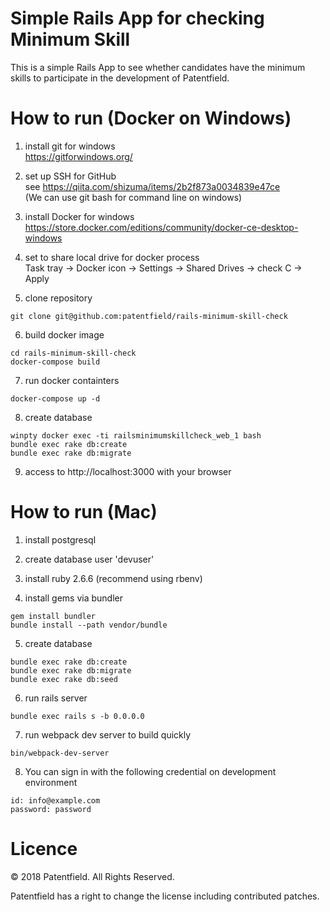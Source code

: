 # Simple Rails App for checking Minimum Skill

This is a simple Rails App to see whether candidates have the minimum skills to participate in the development of Patentfield.

# How to run (Docker on Windows)

1. install git for windows  
https://gitforwindows.org/

2. set up SSH for GitHub  
see https://qiita.com/shizuma/items/2b2f873a0034839e47ce  
(We can use git bash for command line on windows)

3. install Docker for windows  
https://store.docker.com/editions/community/docker-ce-desktop-windows
4. set to share local drive for docker process  
Task tray -> Docker icon -> Settings -> Shared Drives -> check C -> Apply

5. clone repository  
```
git clone git@github.com:patentfield/rails-minimum-skill-check
```

6. build docker image  
```
cd rails-minimum-skill-check
docker-compose build
```

7. run docker containters  
```
docker-compose up -d
```

8. create database  
```
winpty docker exec -ti railsminimumskillcheck_web_1 bash
bundle exec rake db:create
bundle exec rake db:migrate
```

9. access to http://localhost:3000 with your browser


# How to run (Mac)

1. install postgresql

2. create database user 'devuser'

3. install ruby 2.6.6 (recommend using rbenv)

4. install gems via bundler

```
gem install bundler
bundle install --path vendor/bundle
```

5. create database

```
bundle exec rake db:create
bundle exec rake db:migrate
bundle exec rake db:seed
```

6. run rails server

```
bundle exec rails s -b 0.0.0.0
```

7. run webpack dev server to build quickly

```
bin/webpack-dev-server
```

8. You can sign in with the following credential on development environment

```
id: info@example.com
password: password
```


# Licence

© 2018 Patentfield. All Rights Reserved.

Patentfield has a right to change the license including contributed patches.
